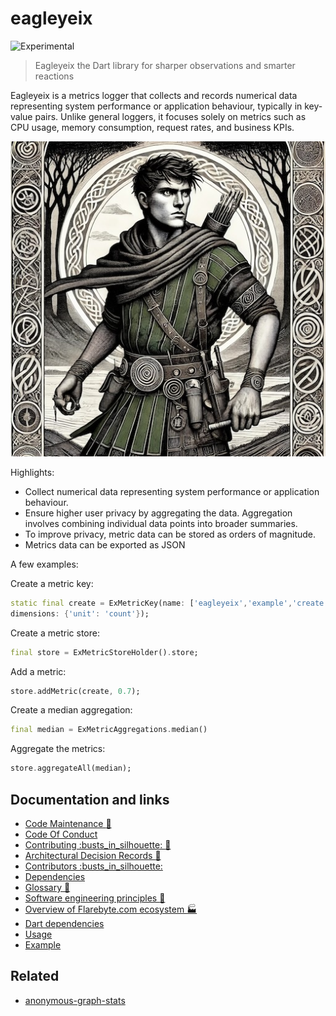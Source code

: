 # eagleyeix

![Experimental](https://img.shields.io/badge/status-experimental-blue)

> Eagleyeix the Dart library for sharper observations and smarter
> reactions

Eagleyeix is a metrics logger that collects and records numerical data
representing system performance or application behaviour, typically in
key-value pairs. Unlike general loggers, it focuses solely on metrics such as
CPU usage, memory consumption, request rates, and business KPIs.

![Hero image for eagleyeix](doc/eagleyeix.jpeg)

Highlights:

-   Collect numerical data representing system performance or application
    behaviour.
-   Ensure higher user privacy by aggregating the data. Aggregation
    involves combining individual data points into broader summaries.
-   To improve privacy, metric data can be stored as orders of magnitude.
-   Metrics data can be exported as JSON

A few examples:

Create a metric key:

```dart
static final create = ExMetricKey(name: ['eagleyeix','example','create'],
dimensions: {'unit': 'count'});
```

Create a metric store:

```dart
final store = ExMetricStoreHolder().store;
```

Add a metric:

```dart
store.addMetric(create, 0.7);
```

Create a median aggregation:

```dart
final median = ExMetricAggregations.median()
```

Aggregate the metrics:

```dart
store.aggregateAll(median);
```

## Documentation and links

-   [Code Maintenance :wrench:](MAINTENANCE.md)
-   [Code Of Conduct](CODE_OF_CONDUCT.md)
-   [Contributing :busts\_in\_silhouette: :construction:](CONTRIBUTING.md)
-   [Architectural Decision Records :memo:](DECISIONS.md)
-   [Contributors
    :busts\_in\_silhouette:](https://github.com/flarebyte/eagleyeix/graphs/contributors)
-   [Dependencies](https://github.com/flarebyte/eagleyeix/network/dependencies)
-   [Glossary
    :book:](https://github.com/flarebyte/overview/blob/main/GLOSSARY.md)
-   [Software engineering principles
    :gem:](https://github.com/flarebyte/overview/blob/main/PRINCIPLES.md)
-   [Overview of Flarebyte.com ecosystem
    :factory:](https://github.com/flarebyte/overview)
-   [Dart dependencies](DEPENDENCIES.md)
-   [Usage](USAGE.md)
-   [Example](example/example.dart)

## Related

-   [anonymous-graph-stats](https://github.com/flarebyte/anonymous-graph-stats)
